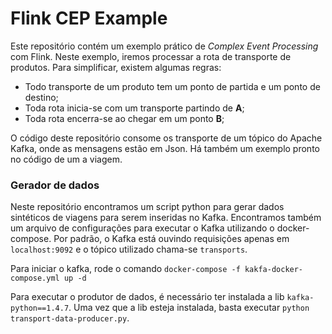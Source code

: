 # Flink CEP Example

Este repositório contém um exemplo prático de *Complex Event Processing* com Flink. 
Neste exemplo, iremos processar a rota de transporte de produtos. Para simplificar, existem algumas regras:
* Todo transporte de um produto tem um ponto de partida e um ponto de destino;
* Toda rota inicia-se com um transporte partindo de **A**;
* Toda rota encerra-se ao chegar em um ponto **B**;

O código deste repositório consome os transporte de um tópico do Apache Kafka, onde as mensagens estão em Json.
Há também um exemplo pronto no código de um a viagem. 

### Gerador de dados

Neste repositório encontramos um script python para gerar dados sintéticos de viagens para serem inseridas no Kafka.
Encontramos também um arquivo de configurações para executar o Kafka utilizando o docker-compose. 
Por padrão, o Kafka está ouvindo requisições apenas em `localhost:9092` e o tópico utilizado chama-se `transports`.

Para iniciar o kafka, rode o comando `docker-compose -f kakfa-docker-compose.yml up -d`

Para executar o produtor de dados, é necessário ter instalada a lib `kafka-python==1.4.7`. 
Uma vez que a lib esteja instalada, basta executar `python transport-data-producer.py`.